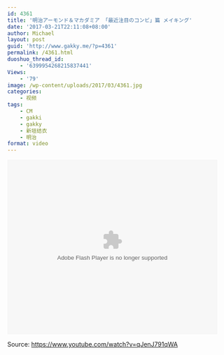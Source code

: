 ```yaml
---
id: 4361
title: '明治アーモンド＆マカダミア 「最近注目のコンビ」篇 メイキング'
date: '2017-03-21T22:11:08+08:00'
author: Michael
layout: post
guid: 'http://www.gakky.me/?p=4361'
permalink: /4361.html
duoshuo_thread_id:
    - '6399954268215837441'
Views:
    - '79'
image: /wp-content/uploads/2017/03/4361.jpg
categories:
    - 视频
tags:
    - CM
    - gakki
    - gakky
    - 新垣结衣
    - 明治
format: video
---
```


<embed height="400" src="http://www.tudou.com/v/FGbqcwI0Wi4/&bid=05&rpid=51229674&resourceId=51229674_05_05_99/v.swf" type="application/x-shockwave-flash" width="480"></embed>

Source: <https://www.youtube.com/watch?v=qJenJ791qWA>
